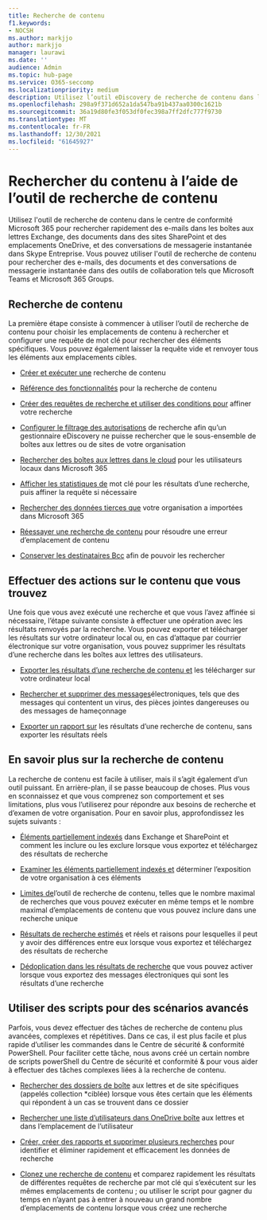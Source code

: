 ```yaml
---
title: Recherche de contenu
f1.keywords:
- NOCSH
ms.author: markjjo
author: markjjo
manager: laurawi
ms.date: ''
audience: Admin
ms.topic: hub-page
ms.service: O365-seccomp
ms.localizationpriority: medium
description: Utilisez l’outil eDiscovery de recherche de contenu dans le Centre de conformité Microsoft 365 pour trouver rapidement des messages électroniques dans des boîtes aux lettres Exchange, des documents dans des sites SharePoint et des emplacements OneDrive, ainsi que des conversations de messagerie instantanée dans Skype Entreprise.
ms.openlocfilehash: 298a9f371d652a1da547ba91b437aa0300c1621b
ms.sourcegitcommit: 36a19d80fe3f053df0fec398a7ff2dfc777f9730
ms.translationtype: MT
ms.contentlocale: fr-FR
ms.lasthandoff: 12/30/2021
ms.locfileid: "61645927"
---
```

# <a name="search-for-content-using-the-content-search-tool"></a>Rechercher du contenu à l’aide de l’outil de recherche de contenu

Utilisez l'outil de recherche de contenu dans le centre de conformité Microsoft 365 pour rechercher rapidement des e-mails dans les boîtes aux lettres Exchange, des documents dans des sites SharePoint et des emplacements OneDrive, et des conversations de messagerie instantanée dans Skype Entreprise. Vous pouvez utiliser l'outil de recherche de contenu pour rechercher des e-mails, des documents et des conversations de messagerie instantanée dans des outils de collaboration tels que Microsoft Teams et Microsoft 365 Groups.
  
## <a name="search-for-content"></a>Recherche de contenu

La première étape consiste à commencer à utiliser l’outil de recherche de contenu pour choisir les emplacements de contenu à rechercher et configurer une requête de mot clé pour rechercher des éléments spécifiques. Vous pouvez également laisser la requête vide et renvoyer tous les éléments aux emplacements cibles.
  
- [Créer et exécuter une](content-search.md) recherche de contenu

- [Référence des fonctionnalités](content-search-reference.md) pour la recherche de contenu

- [Créer des requêtes de recherche et utiliser des conditions pour](keyword-queries-and-search-conditions.md) affiner votre recherche

- [Configurer le filtrage des autorisations](permissions-filtering-for-content-search.md) de recherche afin qu’un gestionnaire eDiscovery ne puisse rechercher que le sous-ensemble de boîtes aux lettres ou de sites de votre organisation

- [Rechercher des boîtes aux lettres dans le cloud](search-cloud-based-mailboxes-for-on-premises-users.md) pour les utilisateurs locaux dans Microsoft 365

- [Afficher les statistiques de](view-keyword-statistics-for-content-search.md) mot clé pour les résultats d’une recherche, puis affiner la requête si nécessaire

- [Rechercher des données tierces que](use-content-search-to-search-third-party-data-that-was-imported.md) votre organisation a importées dans Microsoft 365

- [Réessayer une recherche de contenu](retry-failed-content-search.md) pour résoudre une erreur d’emplacement de contenu

- [Conserver les destinataires Bcc](/exchange/policy-and-compliance/holds/preserve-bcc-recipients-and-group-members) afin de pouvoir les rechercher

## <a name="perform-actions-on-content-you-find"></a>Effectuer des actions sur le contenu que vous trouvez

Une fois que vous avez exécuté une recherche et que vous l’avez affinée si nécessaire, l’étape suivante consiste à effectuer une opération avec les résultats renvoyés par la recherche. Vous pouvez exporter et télécharger les résultats sur votre ordinateur local ou, en cas d’attaque par courrier électronique sur votre organisation, vous pouvez supprimer les résultats d’une recherche dans les boîtes aux lettres des utilisateurs.
  
- [Exporter les résultats d’une recherche de contenu et](export-search-results.md) les télécharger sur votre ordinateur local

- [Rechercher et supprimer des messages](search-for-and-delete-messages-in-your-organization.md)électroniques, tels que des messages qui contentent un virus, des pièces jointes dangereuses ou des messages de hameçonnage

- [Exporter un rapport sur](export-a-content-search-report.md) les résultats d’une recherche de contenu, sans exporter les résultats réels

## <a name="learn-more-about-content-search"></a>En savoir plus sur la recherche de contenu

La recherche de contenu est facile à utiliser, mais il s’agit également d’un outil puissant. En arrière-plan, il se passe beaucoup de choses. Plus vous en sconnaissez et que vous comprenez son comportement et ses limitations, plus vous l’utiliserez pour répondre aux besoins de recherche et d’examen de votre organisation. Pour en savoir plus, approfondissez les sujets suivants :
  
- [Éléments partiellement indexés](partially-indexed-items-in-content-search.md) dans Exchange et SharePoint et comment les inclure ou les exclure lorsque vous exportez et téléchargez des résultats de recherche

- [Examiner les éléments partiellement indexés et](investigating-partially-indexed-items-in-ediscovery.md) déterminer l’exposition de votre organisation à ces éléments

- [Limites de](limits-for-content-search.md)l’outil de recherche de contenu, telles que le nombre maximal de recherches que vous pouvez exécuter en même temps et le nombre maximal d’emplacements de contenu que vous pouvez inclure dans une recherche unique

- [Résultats de recherche estimés](differences-between-estimated-and-actual-ediscovery-search-results.md) et réels et raisons pour lesquelles il peut y avoir des différences entre eux lorsque vous exportez et téléchargez des résultats de recherche

- [Dédoplication dans les résultats de recherche](de-duplication-in-ediscovery-search-results.md) que vous pouvez activer lorsque vous exportez des messages électroniques qui sont les résultats d’une recherche

## <a name="use-scripts-for-advanced-scenarios"></a>Utiliser des scripts pour des scénarios avancés

Parfois, vous devez effectuer des tâches de recherche de contenu plus avancées, complexes et répétitives. Dans ce cas, il est plus facile et plus rapide d’utiliser les commandes dans le Centre de sécurité & conformité PowerShell. Pour faciliter cette tâche, nous avons créé un certain nombre de scripts powerShell du Centre de sécurité et conformité & pour vous aider à effectuer des tâches complexes liées à la recherche de contenu.

- [Rechercher des dossiers de boîte](use-content-search-for-targeted-collections.md) aux lettres et de site spécifiques (appelés collection *ciblée) lorsque vous êtes certain que les éléments qui répondent à un cas se trouvent dans ce dossier

- [Rechercher une liste d’utilisateurs dans OneDrive boîte](search-the-mailbox-and-onedrive-for-business-for-a-list-of-users.md) aux lettres et dans l’emplacement de l’utilisateur

- [Créer, créer des rapports et supprimer plusieurs recherches](create-report-on-and-delete-multiple-content-searches.md) pour identifier et éliminer rapidement et efficacement les données de recherche

- [Clonez une recherche de contenu](clone-a-content-search.md) et comparez rapidement les résultats de différentes requêtes de recherche par mot clé qui s’exécutent sur les mêmes emplacements de contenu ; ou utiliser le script pour gagner du temps en n’ayant pas à entrer à nouveau un grand nombre d’emplacements de contenu lorsque vous créez une recherche